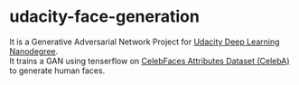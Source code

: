# udacity-face-generation
It is a Generative Adversarial Network Project for [Udacity Deep Learning Nanodegree](https://github.com/udacity/deep-learning).  
It trains a GAN using tenserflow on [CelebFaces Attributes Dataset (CelebA)](http://mmlab.ie.cuhk.edu.hk/projects/CelebA.html) 
to generate human faces.

